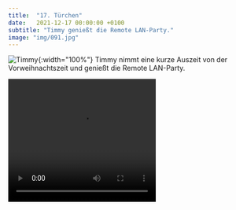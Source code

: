 ```yaml
---
title:  "17. Türchen"
date:   2021-12-17 00:00:00 +0100
subtitle: "Timmy genießt die Remote LAN-Party."
image: "img/091.jpg"
---
```


![Timmy](../img/17.jpg){:width="100%"}
Timmy nimmt eine kurze Auszeit von der Vorweihnachtszeit und genießt die Remote LAN-Party.

<video autoplay loop width="300" height="250" controls>
  <source src="../img/animation.gif.mp4" type="video/mp4">
Your browser does not support the video tag.
</video>